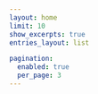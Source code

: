 ```yaml
---
layout: home
limit: 10
show_excerpts: true
entries_layout: list

pagination: 
  enabled: true
  per_page: 3
---
```

